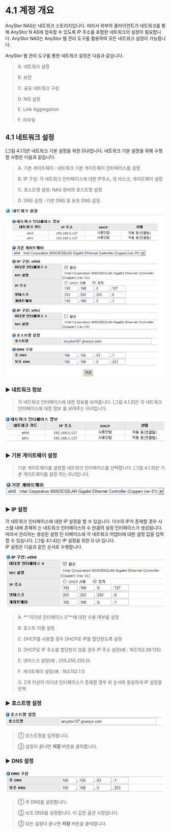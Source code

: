 # 4.1 계정 개요
 
AnyStor NAS는 네트워크 스토리지입니다. 따라서 외부의 클라이언트가 네트워크를 통해 AnyStor N AS에 접속할 수 있도록 IP 주소를 포함한 네트워크의 설정이 필요합니다. AnyStor NAS는 AnyStor 웹 관리 도구를 활용하여 모든 네트워크 설정이 가능합니다.

  
AnyStor 웹 관리 도구를 통한 네트워크 설정은 다음과 같습니다.

> A. 네트워크 설정
>
> B. 보안
>
> C. 공유 네트워크 구성
>
> D. NIS 설정
>
> E. Link Aggregation
>
> F. 라우팅

## 4.1 네트워크 설정

\[그림 4.1.1\]은 네트워크 기본 설정을 위한 GUI입니다. 네트워크 기본 설정을 위해 수행할 사항은 다음과 같습니다.

> A. 기본 게이트웨이 : 네트워크 기본 게이트웨이 인터페이스를 설정
>
> B. IP 구성: 각 네트워크 인터페이스에 대한 IP주소, 넷 마스크, 게이트웨이 설정
>
> C. 호스트명 설정: NAS 장비의 호스트명 설정
>
> D. DNS 설정 : 기본 DNS 및 보조 DNS 설정

![\[ &#xADF8;&#xB9BC; 4.1.1 &#xB124;&#xD2B8;&#xC6CC;&#xD06C; &#xAE30;&#xBCF8; &#xC124;&#xC815;&#xC744; &#xC704;&#xD55C; GUI \]](../.gitbook/assets/netset1.png)

### ▶ 네트워크 정보

> 각 네트워크 인터페이스에 대한 정보를 보여줍니다. \[그림 4.1.2\]은 각 네트워크 인터페이스에 대한 정보 를 보여주는 GUI입니다.

![\[ &#xADF8;&#xB9BC; 4.1.2 &#xB124;&#xD2B8;&#xC6CC;&#xD06C; &#xC778;&#xD130;&#xD398;&#xC774;&#xC2A4; &#xC815;&#xBCF4; \]](../.gitbook/assets/netset2.png)

### ▶ 기본 게이트웨이 설정

> 기본 게이트웨이를 설정할 네트워크 인터페이스를 선택합니다. \[그림 4.1.3\]은 기본 게이트웨이를 설정 하는 GUI입니다.

![\[ &#xADF8;&#xB9BC; 4.1.3 &#xAE30;&#xBCF8; &#xAC8C;&#xC774;&#xD2B8;&#xC6E8;&#xC774; &#xC124;&#xC815; \]](../.gitbook/assets/netset3.png)

### ▶ IP 설정

각 네트워크 인터페이스에 대한 IP 설정을 할 수 있습니다. 다수의 IP가 존재할 경우 시스템 내에 존재하 는 네트워크 인터페이스의 수 만큼의 설정 인터페이스가 생성됩니다. 따라서 관리자는 생성된 설정 인 터페이스에 각 네트워크 어댑터에 대한 설정 값을 입력할 수 있습니다. \[그림 4.1.4\]는 IP 설정을 위한 G UI 입니다.   
 IP 설정은 다음과 같은 순서로 수행합니다.

![\[ &#xADF8;&#xB9BC; 4.1.4 IP &#xC124;&#xC815; \]](../.gitbook/assets/netset4.png)

> A. **‘이더넷 인터페이스 0’**에 대한 사용 여부를 설정
>
> B. 호스트 이름 설정
>
> C. DHCP를 사용할 경우 DHCP로 IP를 할당받도록 설정
>
> D. DHCP로 IP 주소를 할당받지 않을 경우 IP 주소 설정\(예 : 163.152.39.135\)
>
> E. 넷마스크 설정\(예 : 255.255.255.0\)
>
> F. 게이트웨이 설정\(예 : 163.152.1.1\)
>
> G. 2개 이상의 이더넷 인터페이스가 존재할 경우 위 순서와 동일하게 IP 설정을 반복

### ▶ 호스트명 설정

![\[ &#xADF8;&#xB9BC; 4.1.5 &#xD638;&#xC2A4;&#xD2B8;&#xBA85; &#xC124;&#xC815; \]](../.gitbook/assets/netset5.png)

> ① 호스트명을 입력합니다.
>
> ② 설정이 끝나면 **저장** 버튼을 클릭합니다.

### ▶ DNS 설정

![\[ &#xADF8;&#xB9BC; 4.1.6 DNS &#xC124;&#xC815; \]](../.gitbook/assets/netset6.png)

> ① 주 DNS를 설정합니다.
>
> ② 보조 DNS를 설정합니다. 이 값은 옵션 사항입니다.
>
> ③ 모든 설정이 끝나면 **저장** 버튼을 클릭합니다.